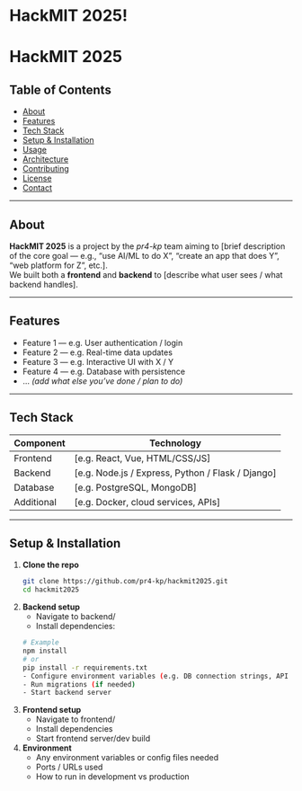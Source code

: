 # HackMIT 2025!
# HackMIT 2025

## Table of Contents

- [About](#about)  
- [Features](#features)  
- [Tech Stack](#tech-stack)  
- [Setup & Installation](#setup--installation)  
- [Usage](#usage)  
- [Architecture](#architecture)  
- [Contributing](#contributing)  
- [License](#license)  
- [Contact](#contact)  

---

## About

**HackMIT 2025** is a project by the *pr4-kp* team aiming to [brief description of the core goal — e.g., “use AI/ML to do X”, “create an app that does Y”, “web platform for Z”, etc.].  
We built both a **frontend** and **backend** to [describe what user sees / what backend handles].  

---

## Features

- Feature 1 — e.g. User authentication / login  
- Feature 2 — e.g. Real-time data updates  
- Feature 3 — e.g. Interactive UI with X / Y  
- Feature 4 — e.g. Database with persistence  
- … *(add what else you’ve done / plan to do)*

---

## Tech Stack

| Component    | Technology |
|--------------|------------|
| Frontend     | [e.g. React, Vue, HTML/CSS/JS] |
| Backend      | [e.g. Node.js / Express, Python / Flask / Django] |
| Database     | [e.g. PostgreSQL, MongoDB] |
| Additional   | [e.g. Docker, cloud services, APIs] |

---

## Setup & Installation

1. **Clone the repo**  
   ```bash
   git clone https://github.com/pr4-kp/hackmit2025.git
   cd hackmit2025
2. **Backend setup**
    - Navigate to backend/
    - Install dependencies:
    ```bash
    # Example
    npm install
    # or
    pip install -r requirements.txt
    - Configure environment variables (e.g. DB connection strings, API keys)
    - Run migrations (if needed)
    - Start backend server
3. **Frontend setup**
    - Navigate to frontend/
    - Install dependencies
    - Start frontend server/dev build
4. **Environment**
    - Any environment variables or config files needed
    - Ports / URLs used
    - How to run in development vs production